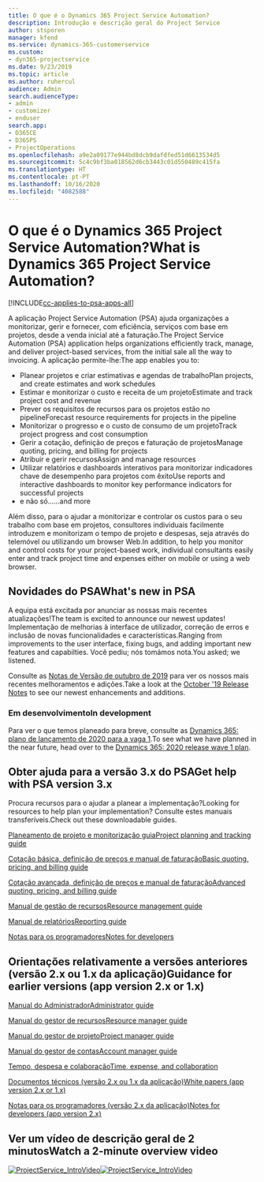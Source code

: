 ```yaml
---
title: O que é o Dynamics 365 Project Service Automation?
description: Introdução e descrição geral do Project Service
author: stsporen
manager: kfend
ms.service: dynamics-365-customerservice
ms.custom:
- dyn365-projectservice
ms.date: 9/23/2019
ms.topic: article
ms.author: ruhercul
audience: Admin
search.audienceType:
- admin
- customizer
- enduser
search.app:
- D365CE
- D365PS
- ProjectOperations
ms.openlocfilehash: a9e2a09177e944bd8dcb9dafdfed51d6613534d5
ms.sourcegitcommit: 5c4c9bf3ba018562d6cb3443c01d550489c415fa
ms.translationtype: HT
ms.contentlocale: pt-PT
ms.lasthandoff: 10/16/2020
ms.locfileid: "4082588"
---
```

# <a name="what-is-dynamics-365-project-service-automation"></a><span data-ttu-id="0dc0d-103">O que é o Dynamics 365 Project Service Automation?</span><span class="sxs-lookup"><span data-stu-id="0dc0d-103">What is Dynamics 365 Project Service Automation?</span></span>

[!INCLUDE[cc-applies-to-psa-apps-all](../includes/cc-applies-to-psa-apps-all.md)]

<span data-ttu-id="0dc0d-104">A aplicação Project Service Automation (PSA) ajuda organizações a monitorizar, gerir e fornecer, com eficiência, serviços com base em projetos, desde a venda inicial até a faturação.</span><span class="sxs-lookup"><span data-stu-id="0dc0d-104">The Project Service Automation (PSA) application helps organizations efficiently track, manage, and deliver project-based services, from the initial sale all the way to invoicing.</span></span> <span data-ttu-id="0dc0d-105">A aplicação permite-lhe:</span><span class="sxs-lookup"><span data-stu-id="0dc0d-105">The app enables you to:</span></span>

- <span data-ttu-id="0dc0d-106">Planear projetos e criar estimativas e agendas de trabalho</span><span class="sxs-lookup"><span data-stu-id="0dc0d-106">Plan projects, and create estimates and work schedules</span></span>
- <span data-ttu-id="0dc0d-107">Estimar e monitorizar o custo e receita de um projeto</span><span class="sxs-lookup"><span data-stu-id="0dc0d-107">Estimate and track project cost and revenue</span></span>
- <span data-ttu-id="0dc0d-108">Prever os requisitos de recursos para os projetos estão no pipeline</span><span class="sxs-lookup"><span data-stu-id="0dc0d-108">Forecast resource requirements for projects in the pipeline</span></span>
- <span data-ttu-id="0dc0d-109">Monitorizar o progresso e o custo de consumo de um projeto</span><span class="sxs-lookup"><span data-stu-id="0dc0d-109">Track project progress and cost consumption</span></span>
- <span data-ttu-id="0dc0d-110">Gerir a cotação, definição de preços e faturação de projetos</span><span class="sxs-lookup"><span data-stu-id="0dc0d-110">Manage quoting, pricing, and billing for projects</span></span>
- <span data-ttu-id="0dc0d-111">Atribuir e gerir recursos</span><span class="sxs-lookup"><span data-stu-id="0dc0d-111">Assign and manage resources</span></span>
- <span data-ttu-id="0dc0d-112">Utilizar relatórios e dashboards interativos para monitorizar indicadores chave de desempenho para projetos com êxito</span><span class="sxs-lookup"><span data-stu-id="0dc0d-112">Use reports and interactive dashboards to monitor key performance indicators for successful projects</span></span>
- <span data-ttu-id="0dc0d-113">e não só...</span><span class="sxs-lookup"><span data-stu-id="0dc0d-113">...and more</span></span>

<span data-ttu-id="0dc0d-114">Além disso, para o ajudar a monitorizar e controlar os custos para o seu trabalho com base em projetos, consultores individuais facilmente introduzem e monitorizam o tempo de projeto e despesas, seja através do telemóvel ou utilizando um browser Web.</span><span class="sxs-lookup"><span data-stu-id="0dc0d-114">In addition, to help you monitor and control costs for your project-based work, individual consultants easily enter and track project time and expenses either on mobile or using a web browser.</span></span>

## <a name="whats-new-in-psa"></a><span data-ttu-id="0dc0d-115">Novidades do PSA</span><span class="sxs-lookup"><span data-stu-id="0dc0d-115">What's new in PSA</span></span>
<span data-ttu-id="0dc0d-116">A equipa está excitada por anunciar as nossas mais recentes atualizações!</span><span class="sxs-lookup"><span data-stu-id="0dc0d-116">The team is excited to announce our newest updates!</span></span> <span data-ttu-id="0dc0d-117">Implementação de melhorias à interface de utilizador, correção de erros e inclusão de novas funcionalidades e características.</span><span class="sxs-lookup"><span data-stu-id="0dc0d-117">Ranging from improvements to the user interface, fixing bugs, and adding important new features and capabilties.</span></span> <span data-ttu-id="0dc0d-118">Você pediu; nós tomámos nota.</span><span class="sxs-lookup"><span data-stu-id="0dc0d-118">You asked; we listened.</span></span>

<span data-ttu-id="0dc0d-119">Consulte as [Notas de Versão de outubro de 2019](https://docs.microsoft.com/dynamics365-release-plan/2019wave2/index) para ver os nossos mais recentes melhoramentos e adições.</span><span class="sxs-lookup"><span data-stu-id="0dc0d-119">Take a look at the [October '19 Release Notes](https://docs.microsoft.com/dynamics365-release-plan/2019wave2/index) to see our newest enhancements and additions.</span></span>

### <a name="in-development"></a><span data-ttu-id="0dc0d-120">Em desenvolvimento</span><span class="sxs-lookup"><span data-stu-id="0dc0d-120">In development</span></span>
<span data-ttu-id="0dc0d-121">Para ver o que temos planeado para breve, consulte as [Dynamics 365: plano de lançamento de 2020 para a vaga 1](https://docs.microsoft.com/dynamics365-release-plan/2020wave1/index).</span><span class="sxs-lookup"><span data-stu-id="0dc0d-121">To see what we have planned in the near future, head over to the [Dynamics 365: 2020 release wave 1 plan](https://docs.microsoft.com/dynamics365-release-plan/2020wave1/index).</span></span>

## <a name="get-help-with-psa-version-3x"></a><span data-ttu-id="0dc0d-122">Obter ajuda para a versão 3.x do PSA</span><span class="sxs-lookup"><span data-stu-id="0dc0d-122">Get help with PSA version 3.x</span></span>
<span data-ttu-id="0dc0d-123">Procura recursos para o ajudar a planear a implementação?</span><span class="sxs-lookup"><span data-stu-id="0dc0d-123">Looking for resources to help plan your implementation?</span></span> <span data-ttu-id="0dc0d-124">Consulte estes manuais transferíveis.</span><span class="sxs-lookup"><span data-stu-id="0dc0d-124">Check out these downloadable guides.</span></span>

 [<span data-ttu-id="0dc0d-125">Planeamento de projeto e monitorização guia</span><span class="sxs-lookup"><span data-stu-id="0dc0d-125">Project planning and tracking guide</span></span>](../psa/implementation-guides/project-planning-tracking.md)

 [<span data-ttu-id="0dc0d-126">Cotação básica, definição de preços e manual de faturação</span><span class="sxs-lookup"><span data-stu-id="0dc0d-126">Basic quoting, pricing, and billing guide</span></span>](../psa/implementation-guides/begin-quoting-pricing-billing.md)

 [<span data-ttu-id="0dc0d-127">Cotação avançada, definição de preços e manual de faturação</span><span class="sxs-lookup"><span data-stu-id="0dc0d-127">Advanced quoting, pricing, and billing guide</span></span>](../psa/implementation-guides/adv-quoting-pricing-billing.md)

 [<span data-ttu-id="0dc0d-128">Manual de gestão de recursos</span><span class="sxs-lookup"><span data-stu-id="0dc0d-128">Resource management guide</span></span>](../psa/implementation-guides/resource-management-guide.md)

 [<span data-ttu-id="0dc0d-129">Manual de relatórios</span><span class="sxs-lookup"><span data-stu-id="0dc0d-129">Reporting guide</span></span>](../psa/implementation-guides/reporting-guide.md)

 [<span data-ttu-id="0dc0d-130">Notas para os programadores</span><span class="sxs-lookup"><span data-stu-id="0dc0d-130">Notes for developers</span></span>](../psa/developer-guides/overview-dev-notes-v3.x.md)

## <a name="guidance-for-earlier-versions-app-version-2x-or-1x"></a><span data-ttu-id="0dc0d-131">Orientações relativamente a versões anteriores (versão 2.x ou 1.x da aplicação)</span><span class="sxs-lookup"><span data-stu-id="0dc0d-131">Guidance for earlier versions (app version 2.x or 1.x)</span></span>
 [<span data-ttu-id="0dc0d-132">Manual do Administrador</span><span class="sxs-lookup"><span data-stu-id="0dc0d-132">Administrator guide</span></span>](../psa/admin-guide.md)

 [<span data-ttu-id="0dc0d-133">Manual do gestor de recursos</span><span class="sxs-lookup"><span data-stu-id="0dc0d-133">Resource manager guide</span></span>](../psa/resource-manager-guide.md)

 [<span data-ttu-id="0dc0d-134">Manual do gestor de projeto</span><span class="sxs-lookup"><span data-stu-id="0dc0d-134">Project manager guide</span></span>](../psa/project-manager-guide.md)

 [<span data-ttu-id="0dc0d-135">Manual do gestor de contas</span><span class="sxs-lookup"><span data-stu-id="0dc0d-135">Account manager guide</span></span>](../psa/account-manager-guide.md)

 [<span data-ttu-id="0dc0d-136">Tempo, despesa e colaboração</span><span class="sxs-lookup"><span data-stu-id="0dc0d-136">Time, expense, and collaboration</span></span>](../psa/time-expense-collaboration-guide.md)

 [<span data-ttu-id="0dc0d-137">Documentos técnicos (versão 2.x ou 1.x da aplicação)</span><span class="sxs-lookup"><span data-stu-id="0dc0d-137">White papers (app version 2.x or 1.x)</span></span>](../psa/white-papers.md)

 [<span data-ttu-id="0dc0d-138">Notas para os programadores (versão 2.x da aplicação)</span><span class="sxs-lookup"><span data-stu-id="0dc0d-138">Notes for developers (app version 2.x)</span></span>](../psa/developer-guides/add-custom-qoi-forms-v2.x.md)

 ## <a name="watch-a-2-minute-overview-video"></a><span data-ttu-id="0dc0d-139">Ver um vídeo de descrição geral de 2 minutos</span><span class="sxs-lookup"><span data-stu-id="0dc0d-139">Watch a 2-minute overview video</span></span>
 <a name="heroArea"></a> <span data-ttu-id="0dc0d-140">[![ProjectService_IntroVideo](../psa/media/project-service-intro-video.png "ProjectService_IntroVideo")](https://go.microsoft.com/fwlink/p/?LinkId=799457)</span><span class="sxs-lookup"><span data-stu-id="0dc0d-140">[![ProjectService_IntroVideo](../psa/media/project-service-intro-video.png "ProjectService_IntroVideo")](https://go.microsoft.com/fwlink/p/?LinkId=799457)</span></span>


